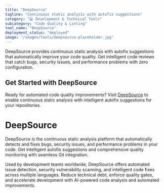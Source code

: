 ```yaml
---
title: "DeepSource"
tagline: "Continuous static analysis with autofix suggestions"
category: "💻 Development & Technical Tools"
subcategory: "Code Quality & Linting"
tool_name: "DeepSource"
deployment_status: "deployed"
image: "/images/tools/deepsource-placeholder.jpg"
---
```

DeepSource provides continuous static analysis with autofix suggestions that automatically improve your code quality. Get intelligent code reviews that catch bugs, security issues, and performance problems with zero configuration.

## Get Started with DeepSource

Ready for automated code quality improvements? Visit [DeepSource](https://deepsource.io) to enable continuous static analysis with intelligent autofix suggestions for your repositories.

# DeepSource

DeepSource is the continuous static analysis platform that automatically detects and fixes bugs, security issues, and performance problems in your code. Get intelligent autofix suggestions and comprehensive quality monitoring with seamless Git integration.

Used by development teams worldwide, DeepSource offers automated issue detection, security vulnerability scanning, and intelligent code fixes across multiple languages. Reduce technical debt, enforce quality gates, and accelerate development with AI-powered code analysis and automated improvements.